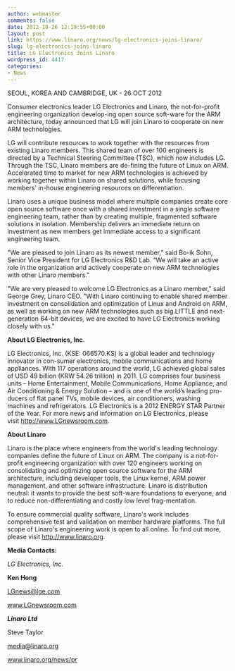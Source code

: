 ```yaml
---
author: webmaster
comments: false
date: 2012-10-26 12:19:55+00:00
layout: post
link: https://www.linaro.org/news/lg-electronics-joins-linaro/
slug: lg-electronics-joins-linaro
title: LG Electronics Joins Linaro
wordpress_id: 4417
categories:
- News
---
```


SEOUL, KOREA AND CAMBRIDGE, UK - 26 OCT 2012

Consumer electronics leader LG Electronics and Linaro, the not-for-profit engineering organization develop-ing open source soft-ware for the ARM architecture, today announced that LG will join Linaro to cooperate on new ARM technologies.

LG will contribute resources to work together with the resources from existing Linaro members. This shared team of over 100 engineers is directed by a Technical Steering Committee (TSC), which now includes LG. Through the TSC, Linaro members are de-fining the future of Linux on ARM. Accelerated time to market for new ARM technologies is achieved by working together within Linaro on shared solutions, while focusing members' in-house engineering resources on differentiation.

Linaro uses a unique business model where multiple companies create core open source software once with a shared investment in a single software engineering team, rather than by creating multiple, fragmented software solutions in isolation. Membership delivers an immediate return on investment as new members get immediate access to a significant engineering team.

"We are pleased to join Linaro as its newest member,” said Bo-ik Sohn, Senior Vice President for LG Electronics R&D Lab. “We will take an active role in the organization and actively cooperate on new ARM technologies with other Linaro members."

"We are very pleased to welcome LG Electronics as a Linaro member," said George Grey, Linaro CEO. "With Linaro continuing to enable shared member investment on consolidation and optimization of Linux and Android on ARM, as well as working on new ARM technologies such as big.LITTLE and next-generation 64-bit devices, we are excited to have LG Electronics working closely with us."

**About LG Electronics, Inc.**

LG Electronics, Inc. (KSE: 066570.KS) is a global leader and technology innovator in con-sumer electronics, mobile communications and home appliances. With 117 operations around the world, LG achieved global sales of USD 49 billion (KRW 54.26 trillion) in 2011. LG comprises four business units – Home Entertainment, Mobile Communications, Home Appliance, and Air Conditioning & Energy Solution – and is one of the world’s leading pro-ducers of flat panel TVs, mobile devices, air conditioners, washing machines and refrigerators. LG Electronics is a 2012 ENERGY STAR Partner of the Year. For more news and information on LG Electronics, please visit http://www.LGnewsroom.com.

**About Linaro**

Linaro is the place where engineers from the world's leading technology companies define the future of Linux on ARM. The company is a not-for-profit engineering organization with over 120 engineers working on consolidating and optimizing open source software for the ARM architecture, including developer tools, the Linux kernel, ARM power management, and other software infrastructure. Linaro is distribution neutral: it wants to provide the best soft-ware foundations to everyone, and to reduce non-differentiating and costly low level frag-mentation.

To ensure commercial quality software, Linaro's work includes comprehensive test and validation on member hardware platforms. The full scope of Linaro's engineering work is open to all online. To find out more, please visit http://www.linaro.org.

**Media Contacts:**

_LG Electronics, Inc._

**Ken Hong**

LGnews@lge.com

www.LGnewsroom.com

**_Linaro Ltd_**

Steve Taylor

media@linaro.org

www.linaro.org/news/pr
